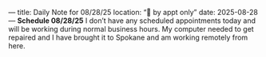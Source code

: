 —
title: Daily Note for 08/28/25
location: “🫥 by appt only”
date: 2025-08-28
—
**Schedule 08/28/25**
I don’t have any scheduled appointments today and will be working during normal business hours. My computer needed to get repaired and I have brought it to Spokane and am working remotely from here.